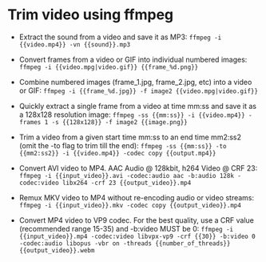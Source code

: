 # Trim video using ffmpeg
- Extract the sound from a video and save it as MP3:
```ffmpeg -i {{video.mp4}} -vn {{sound}}.mp3```

- Convert frames from a video or GIF into individual numbered images:
```ffmpeg -i {{video.mpg|video.gif}} {{frame_%d.png}}```

- Combine numbered images (frame_1.jpg, frame_2.jpg, etc) into a video or GIF:
```ffmpeg -i {{frame_%d.jpg}} -f image2 {{video.mpg|video.gif}}```

- Quickly extract a single frame from a video at time mm:ss and save it as a 128x128 resolution image:
```ffmpeg -ss {{mm:ss}} -i {{video.mp4}} -frames 1 -s {{128x128}} -f image2 {{image.png}}```

- Trim a video from a given start time mm:ss to an end time mm2:ss2 (omit the -to flag to trim till the end):
```ffmpeg -ss {{mm:ss}} -to {{mm2:ss2}} -i {{video.mp4}} -codec copy {{output.mp4}}```

- Convert AVI video to MP4. AAC Audio @ 128kbit, h264 Video @ CRF 23:
```ffmpeg -i {{input_video}}.avi -codec:audio aac -b:audio 128k -codec:video libx264 -crf 23 {{output_video}}.mp4```

- Remux MKV video to MP4 without re-encoding audio or video streams:
```ffmpeg -i {{input_video}}.mkv -codec copy {{output_video}}.mp4```

- Convert MP4 video to VP9 codec. For the best quality, use a CRF value (recommended range 15-35) and -b:video MUST be 0:
```ffmpeg -i {{input_video}}.mp4 -codec:video libvpx-vp9 -crf {{30}} -b:video 0 -codec:audio libopus -vbr on -threads {{number_of_threads}} {{output_video}}.webm```
